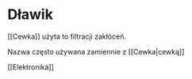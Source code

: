 # Dławik
[[Cewka]] użyta to filtracji zakłóceń.

Nazwa często używana zamiennie z [[Cewka|cewką]]

[[Elektronika]]